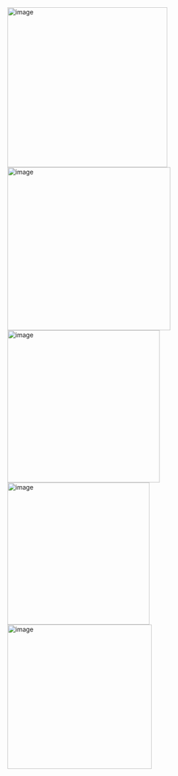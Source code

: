 <img width="359" alt="image" src="https://github.com/42wekey/42wekey-front/assets/96507347/e3b36af6-d260-4743-87d5-86ed32640c9f">
<img width="366" alt="image" src="https://github.com/42wekey/42wekey-front/assets/96507347/1f7c363a-b163-4256-b4a1-43f884b2b89e">
<img width="342" alt="image" src="https://github.com/42wekey/42wekey-front/assets/96507347/9f38f157-d38c-4096-a644-fbd291c9c5ed">
<img width="319" alt="image" src="https://github.com/42wekey/42wekey-front/assets/96507347/daae5edb-92fe-441e-b3eb-f3938226d8b4">
<img width="324" alt="image" src="https://github.com/42wekey/42wekey-front/assets/96507347/6af00fde-1f4e-48ba-a452-91edb406bd6e">
